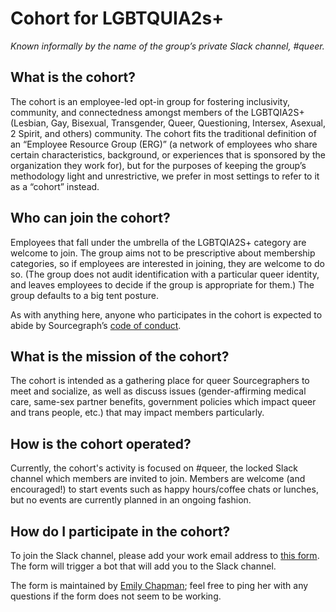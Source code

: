 # Cohort for LGBTQUIA2s+

_Known informally by the name of the group’s private Slack channel, #queer._

## What is the cohort?

The cohort is an employee-led opt-in group for fostering inclusivity, community, and connectedness amongst members of the LGBTQIA2S+ (Lesbian, Gay, Bisexual, Transgender, Queer, Questioning, Intersex, Asexual, 2 Spirit, and others) community. The cohort fits the traditional definition of an “Employee Resource Group (ERG)” (a network of employees who share certain characteristics, background, or experiences that is sponsored by the organization they work for), but for the purposes of keeping the group’s methodology light and unrestrictive, we prefer in most settings to refer to it as a “cohort” instead.

## Who can join the cohort?

Employees that fall under the umbrella of the LGBTQIA2S+ category are welcome to join. The group aims not to be prescriptive about membership categories, so if employees are interested in joining, they are welcome to do so. (The group does not audit identification with a particular queer identity, and leaves employees to decide if the group is appropriate for them.) The group defaults to a big tent posture.

As with anything here, anyone who participates in the cohort is expected to abide by Sourcegraph’s [code of conduct](../communication/code_of_conduct.md).

## What is the mission of the cohort?

The cohort is intended as a gathering place for queer Sourcegraphers to meet and socialize, as well as discuss issues (gender-affirming medical care, same-sex partner benefits, government policies which impact queer and trans people, etc.) that may impact members particularly.

## How is the cohort operated?

Currently, the cohort's activity is focused on #queer, the locked Slack channel which members are invited to join. Members are welcome (and encouraged!) to start events such as happy hours/coffee chats or lunches, but no events are currently planned in an ongoing fashion.

## How do I participate in the cohort?

To join the Slack channel, please add your work email address to [this form](https://docs.google.com/forms/d/1Ab9p9gQxzsMZPOyaDDm85qvpoEKGt36gtgbDDuNqOcQ/prefill). The form will trigger a bot that will add you to the Slack channel.

The form is maintained by [Emily Chapman](../../team/index.md#emily-chapman); feel free to ping her with any questions if the form does not seem to be working.
